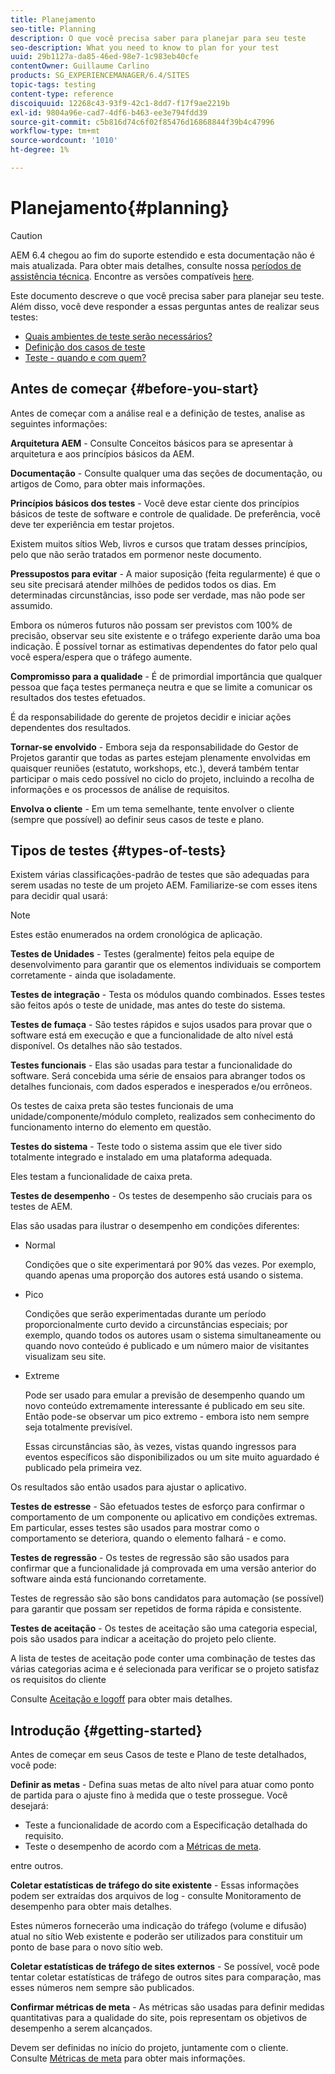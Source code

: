 ```yaml
---
title: Planejamento
seo-title: Planning
description: O que você precisa saber para planejar para seu teste
seo-description: What you need to know to plan for your test
uuid: 29b1127a-da85-46ed-98e7-1c983eb40cfe
contentOwner: Guillaume Carlino
products: SG_EXPERIENCEMANAGER/6.4/SITES
topic-tags: testing
content-type: reference
discoiquuid: 12268c43-93f9-42c1-8dd7-f17f9ae2219b
exl-id: 9804a96e-cad7-4df6-b463-ee3e794fdd39
source-git-commit: c5b816d74c6f02f85476d16868844f39b4c47996
workflow-type: tm+mt
source-wordcount: '1010'
ht-degree: 1%

---
```


# Planejamento{#planning}

>[!CAUTION]
>
>AEM 6.4 chegou ao fim do suporte estendido e esta documentação não é mais atualizada. Para obter mais detalhes, consulte nossa [períodos de assistência técnica](https://helpx.adobe.com/br/support/programs/eol-matrix.html). Encontre as versões compatíveis [here](https://experienceleague.adobe.com/docs/).

Este documento descreve o que você precisa saber para planejar seu teste. Além disso, você deve responder a essas perguntas antes de realizar seus testes:

* [Quais ambientes de teste serão necessários?](/help/sites-developing/test-environments.md)
* [Definição dos casos de teste](/help/sites-developing/test-cases.md)
* [Teste - quando e com quem?](/help/sites-developing/when-who.md)

## Antes de começar {#before-you-start}

Antes de começar com a análise real e a definição de testes, analise as seguintes informações:

**Arquitetura AEM** - Consulte Conceitos básicos para se apresentar à arquitetura e aos princípios básicos da AEM.

**Documentação** - Consulte qualquer uma das seções de documentação, ou artigos de Como, para obter mais informações.

**Princípios básicos dos testes** - Você deve estar ciente dos princípios básicos de teste de software e controle de qualidade. De preferência, você deve ter experiência em testar projetos.

Existem muitos sítios Web, livros e cursos que tratam desses princípios, pelo que não serão tratados em pormenor neste documento.

**Pressupostos para evitar** - A maior suposição (feita regularmente) é que o seu site precisará atender milhões de pedidos todos os dias. Em determinadas circunstâncias, isso pode ser verdade, mas não pode ser assumido.

Embora os números futuros não possam ser previstos com 100% de precisão, observar seu site existente e o tráfego experiente darão uma boa indicação. É possível tornar as estimativas dependentes do fator pelo qual você espera/espera que o tráfego aumente.

**Compromisso para a qualidade** - É de primordial importância que qualquer pessoa que faça testes permaneça neutra e que se limite a comunicar os resultados dos testes efetuados.

É da responsabilidade do gerente de projetos decidir e iniciar ações dependentes dos resultados.

**Tornar-se envolvido** - Embora seja da responsabilidade do Gestor de Projetos garantir que todas as partes estejam plenamente envolvidas em quaisquer reuniões (estatuto, workshops, etc.), deverá também tentar participar o mais cedo possível no ciclo do projeto, incluindo a recolha de informações e os processos de análise de requisitos.

**Envolva o cliente** - Em um tema semelhante, tente envolver o cliente (sempre que possível) ao definir seus casos de teste e plano.

## Tipos de testes {#types-of-tests}

Existem várias classificações-padrão de testes que são adequadas para serem usadas no teste de um projeto AEM. Familiarize-se com esses itens para decidir qual usará:

>[!NOTE]
>
>Estes estão enumerados na ordem cronológica de aplicação.

**Testes de Unidades** - Testes (geralmente) feitos pela equipe de desenvolvimento para garantir que os elementos individuais se comportem corretamente - ainda que isoladamente.

**Testes de integração** - Testa os módulos quando combinados. Esses testes são feitos após o teste de unidade, mas antes do teste do sistema.

**Testes de fumaça** - São testes rápidos e sujos usados para provar que o software está em execução e que a funcionalidade de alto nível está disponível. Os detalhes não são testados.

**Testes funcionais** - Elas são usadas para testar a funcionalidade do software. Será concebida uma série de ensaios para abranger todos os detalhes funcionais, com dados esperados e inesperados e/ou errôneos.

Os testes de caixa preta são testes funcionais de uma unidade/componente/módulo completo, realizados sem conhecimento do funcionamento interno do elemento em questão.

**Testes do sistema** - Teste todo o sistema assim que ele tiver sido totalmente integrado e instalado em uma plataforma adequada.

Eles testam a funcionalidade de caixa preta.

**Testes de desempenho** - Os testes de desempenho são cruciais para os testes de AEM.

Elas são usadas para ilustrar o desempenho em condições diferentes:

* Normal

   Condições que o site experimentará por 90% das vezes. Por exemplo, quando apenas uma proporção dos autores está usando o sistema.

* Pico

   Condições que serão experimentadas durante um período proporcionalmente curto devido a circunstâncias especiais; por exemplo, quando todos os autores usam o sistema simultaneamente ou quando novo conteúdo é publicado e um número maior de visitantes visualizam seu site.

* Extreme

   Pode ser usado para emular a previsão de desempenho quando um novo conteúdo extremamente interessante é publicado em seu site. Então pode-se observar um pico extremo - embora isto nem sempre seja totalmente previsível.

   Essas circunstâncias são, às vezes, vistas quando ingressos para eventos específicos são disponibilizados ou um site muito aguardado é publicado pela primeira vez.

Os resultados são então usados para ajustar o aplicativo.

**Testes de estresse** - São efetuados testes de esforço para confirmar o comportamento de um componente ou aplicativo em condições extremas. Em particular, esses testes são usados para mostrar como o comportamento se deteriora, quando o elemento falhará - e como.

**Testes de regressão** - Os testes de regressão são são usados para confirmar que a funcionalidade já comprovada em uma versão anterior do software ainda está funcionando corretamente.

Testes de regressão são são bons candidatos para automação (se possível) para garantir que possam ser repetidos de forma rápida e consistente.

**Testes de aceitação** - Os testes de aceitação são uma categoria especial, pois são usados para indicar a aceitação do projeto pelo cliente.

A lista de testes de aceitação pode conter uma combinação de testes das várias categorias acima e é selecionada para verificar se o projeto satisfaz os requisitos do cliente

Consulte [Aceitação e logoff](/help/sites-developing/acceptance-signoff.md) para obter mais detalhes.

## Introdução {#getting-started}

Antes de começar em seus Casos de teste e Plano de teste detalhados, você pode:

**Definir as metas** - Defina suas metas de alto nível para atuar como ponto de partida para o ajuste fino à medida que o teste prossegue. Você desejará:

* Teste a funcionalidade de acordo com a Especificação detalhada do requisito.
* Teste o desempenho de acordo com a [Métricas de meta](/help/managing/best-practices-further-reference.md#key-performance-indicators-and-target-metrics).

entre outros.

**Coletar estatísticas de tráfego do site existente** - Essas informações podem ser extraídas dos arquivos de log - consulte Monitoramento de desempenho para obter mais detalhes.

Estes números fornecerão uma indicação do tráfego (volume e difusão) atual no sítio Web existente e poderão ser utilizados para constituir um ponto de base para o novo sítio web.

**Coletar estatísticas de tráfego de sites externos** - Se possível, você pode tentar coletar estatísticas de tráfego de outros sites para comparação, mas esses números nem sempre são publicados.

**Confirmar métricas de meta** - As métricas são usadas para definir medidas quantitativas para a qualidade do site, pois representam os objetivos de desempenho a serem alcançados.

Devem ser definidas no início do projeto, juntamente com o cliente. Consulte [Métricas de meta](/help/sites-developing/planning.md) para obter mais informações.
